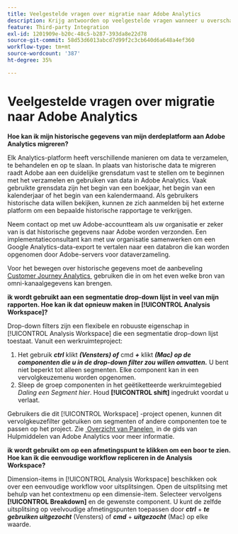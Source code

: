 ```yaml
---
title: Veelgestelde vragen over migratie naar Adobe Analytics
description: Krijg antwoorden op veelgestelde vragen wanneer u overschakelt van een extern platform naar Adobe.
feature: Third-party Integration
exl-id: 1201909e-b20c-48c5-b287-393da8e22d78
source-git-commit: 58d53d6013abcd7d99f2c3cb640d6a648a4ef360
workflow-type: tm+mt
source-wordcount: '387'
ht-degree: 35%

---
```


# Veelgestelde vragen over migratie naar Adobe Analytics

**Hoe kan ik mijn historische gegevens van mijn derdeplatform aan Adobe Analytics migreren?**

Elk Analytics-platform heeft verschillende manieren om data te verzamelen, te behandelen en op te slaan. In plaats van historische data te migreren raadt Adobe aan een duidelijke grensdatum vast te stellen om te beginnen met het verzamelen en gebruiken van data in Adobe Analytics. Vaak gebruikte grensdata zijn het begin van een boekjaar, het begin van een kalenderjaar of het begin van een kalendermaand. Als gebruikers historische data willen bekijken, kunnen ze zich aanmelden bij het externe platform om een bepaalde historische rapportage te verkrijgen.

Neem contact op met uw Adobe-accountteam als uw organisatie er zeker van is dat historische gegevens naar Adobe worden verzonden. Een implementatieconsultant kan met uw organisatie samenwerken om een Google Analytics-data-export te vertalen naar een databron die kan worden opgenomen door Adobe-servers voor dataverzameling.

Voor het bewegen over historische gegevens moet de aanbeveling [&#x200B; Customer Journey Analytics &#x200B;](https://experienceleague.adobe.com/nl/docs/analytics-platform/using/cja-overview/cja-overview) gebruiken die in om het even welke bron van omni-kanaalgegevens kan brengen.

**ik wordt gebruikt aan een segmentatie drop-down lijst in veel van mijn rapporten. Hoe kan ik dat opnieuw maken in [!UICONTROL Analysis Workspace]?**

Drop-down filters zijn een flexibele en robuuste eigenschap in [!UICONTROL Analysis Workspace] die een segmentatie drop-down lijst toestaat. Vanuit een werkruimteproject:

1. Het gebruik ***ctrl*** klikt ***(Vensters) of*** cmd ***+*** klikt ***(Mac) op de componenten die u in de drop-down filter zou willen omvatten.*** U bent niet beperkt tot alleen segmenten. Elke component kan in een vervolgkeuzemenu worden opgenomen.
2. Sleep de groep componenten in het geëtiketteerde werkruimtegebied *Daling een Segment hier*. Houd **[!UICONTROL shift]** ingedrukt voordat u verlaat.

Gebruikers die dit [!UICONTROL Workspace] -project openen, kunnen dit vervolgkeuzefilter gebruiken om segmenten of andere componenten toe te passen op het project. Zie [&#x200B; Overzicht van Panelen &#x200B;](/help/analyze/analysis-workspace/c-panels/panels.md) in de gids van Hulpmiddelen van Adobe Analytics voor meer informatie.

**ik wordt gebruikt om op een afmetingspunt te klikken om een boor te zien. Hoe kan ik die eenvoudige workflow repliceren in de Analysis Workspace?**

Dimension-items in [!UICONTROL Analysis Workspace] beschikken ook over een eenvoudige workflow voor uitsplitsingen. Open de uitsplitsing met behulp van het contextmenu op een dimensie-item. Selecteer vervolgens **[!UICONTROL Breakdown]** en de gewenste component. U kunt de zelfde uitsplitsing op veelvoudige afmetingspunten toepassen door ***ctrl*** + ***te gebruiken uitgezocht*** (Vensters) of ***cmd*** + ***uitgezocht*** (Mac) op elke waarde.
